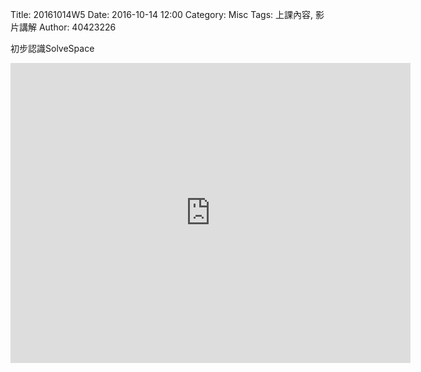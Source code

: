 Title: 20161014W5
Date: 2016-10-14 12:00
Category: Misc
Tags: 上課內容, 影片講解
Author: 40423226

<p>初步認識SolveSpace<p>
<iframe src="https://player.vimeo.com/video/190087085" width="640" height="480" frameborder="0" webkitallowfullscreen mozallowfullscreen allowfullscreen></iframe>